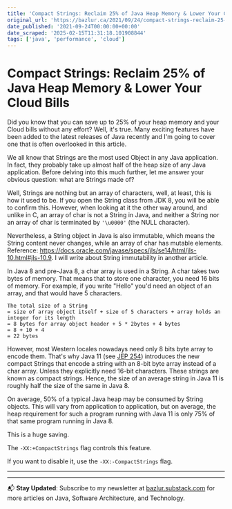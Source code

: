 ```yaml
---
title: 'Compact Strings: Reclaim 25% of Java Heap Memory & Lower Your Cloud Bills'
original_url: 'https://bazlur.ca/2021/09/24/compact-strings-reclaim-25-of-java-heap-memory-lower-your-cloud-bills/'
date_published: '2021-09-24T00:00:00+00:00'
date_scraped: '2025-02-15T11:31:18.101908844'
tags: ['java', 'performance', 'cloud']
---
```


Compact Strings: Reclaim 25% of Java Heap Memory \& Lower Your Cloud Bills
==========================================================================

Did you know that you can save up to 25% of your heap memory and your Cloud bills without any effort? Well, it's true. Many exciting features have been added to the latest releases of Java recently and I'm going to cover one that is often overlooked in this article.

We all know that Strings are the most used Object in any Java application. In fact, they probably take up almost half of the heap size of any Java application. Before delving into this much further, let me answer your obvious question: what are Strings made of?

Well, Strings are nothing but an array of characters, well, at least, this is how it used to be. If you open the String class from JDK 8, you will be able to confirm this. However, when looking at it the other way around, and unlike in C, an array of char is not a String in Java, and neither a String nor an array of char is terminated by `'\u0000'` (the NULL character).

Nevertheless, a String object in Java is also immutable, which means the String content never changes, while an array of char has mutable elements. Reference: <https://docs.oracle.com/javase/specs/jls/se14/html/jls-10.html#jls-10.9>. I will write about String immutability in another article.

In Java 8 and pre-Java 8, a char array is used in a String. A char takes two bytes of memory. That means that to store one character, you need 16 bits of memory. For example, if you write "Hello" you'd need an object of an array, and that would have 5 characters.

```
The total size of a String 
= size of array object itself + size of 5 characters + array holds an integer for its length 
= 8 bytes for array object header + 5 * 2bytes + 4 bytes 
= 8 + 10 + 4 
= 22 bytes
```

However, most Western locales nowadays need only 8 bits byte array to encode them. That's why Java 11 (see [JEP 254](https://openjdk.java.net/jeps/254)) introduces the new compact Strings that encode a string with an 8-bit byte array instead of a char array. Unless they explicitly need 16-bit characters. These strings are known as compact strings. Hence, the size of an average string in Java 11 is roughly half the size of the same in Java 8.

On average, 50% of a typical Java heap may be consumed by String objects. This will vary from application to application, but on average, the heap requirement for such a program running with Java 11 is only 75% of that same program running in Java 8.

This is a huge saving.

The `-XX:+CompactStrings` flag controls this feature.

If you want to disable it, use the `-XX:-CompactStrings` flag.  

*** ** * ** ***

---

📬 **Stay Updated**: Subscribe to my newsletter at [bazlur.substack.com](https://bazlur.substack.com/) for more articles on Java, Software Architecture, and Technology.
